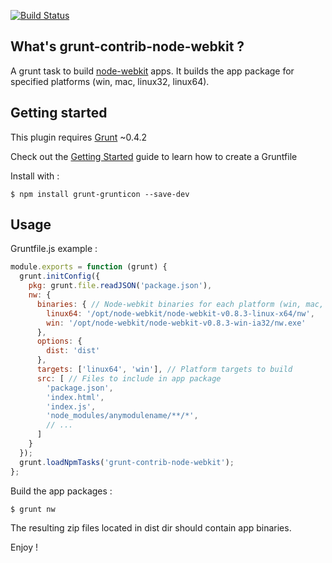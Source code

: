 [![Build Status](https://travis-ci.org/openhoat/grunt-contrib-node-webkit.png?branch=master)](https://travis-ci.org/openhoat/grunt-contrib-node-webkit)

## What's grunt-contrib-node-webkit ?

A grunt task to build [node-webkit](https://github.com/rogerwang/node-webkit) apps.
It builds the app package for specified platforms (win, mac, linux32, linux64).

## Getting started

This plugin requires [Grunt](http://gruntjs.com/) ~0.4.2

Check out the [Getting Started](http://gruntjs.com/getting-started) guide to learn how to create a Gruntfile

Install with :

    $ npm install grunt-grunticon --save-dev

## Usage

Gruntfile.js example :

```javascript
module.exports = function (grunt) {
  grunt.initConfig({
    pkg: grunt.file.readJSON('package.json'),
    nw: {
      binaries: { // Node-webkit binaries for each platform (win, mac, linux32, linux64)
        linux64: '/opt/node-webkit/node-webkit-v0.8.3-linux-x64/nw',
        win: '/opt/node-webkit/node-webkit-v0.8.3-win-ia32/nw.exe'
      },
      options: {
        dist: 'dist'
      },
      targets: ['linux64', 'win'], // Platform targets to build
      src: [ // Files to include in app package
        'package.json',
        'index.html',
        'index.js',
        'node_modules/anymodulename/**/*',
        // ...
      ]
    }
  });
  grunt.loadNpmTasks('grunt-contrib-node-webkit');
};
```

Build the app packages :

    $ grunt nw

The resulting zip files located in dist dir should contain app binaries.

Enjoy !
